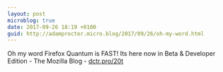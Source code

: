 ```yaml
---
layout: post
microblog: true
date: 2017-09-26 18:19 +0100
guid: http://adamprocter.micro.blog/2017/09/26/oh-my-word.html
---
```

Oh my word Firefox Quantum is FAST! Its here now in Beta & Developer Edition - The Mozilla Blog - [dctr.pro/20t](http://dctr.pro/20t)
